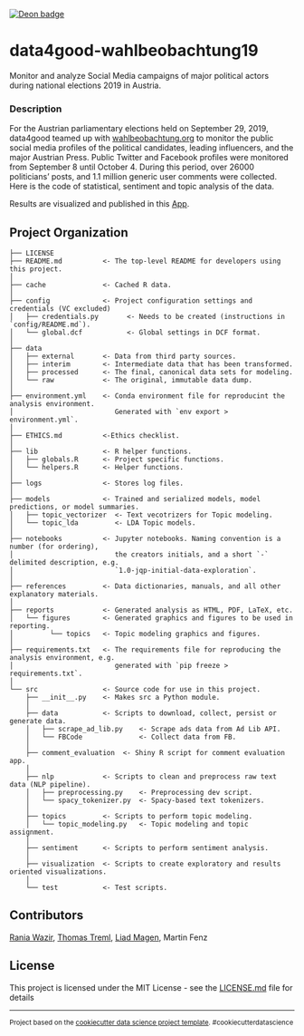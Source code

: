 [![Deon badge](https://img.shields.io/badge/ethics%20checklist-deon-brightgreen.svg?style=popout-square)](http://deon.drivendata.org/)

data4good-wahlbeobachtung19
==============================

Monitor and analyze Social Media campaigns of major political actors during national elections 2019 in Austria.


### Description

For the Austrian parliamentary elections held on September 29, 2019, data4good teamed up with [wahlbeobachtung.org](https://www.wahlbeobachtung.org/) to monitor the public social media profiles of the political candidates, leading influencers, and the major Austrian Press. Public Twitter and Facebook profiles were monitored from September 8 until October 4. During this period, over 26000 politicians’ posts, and 1.1 million generic user comments were collected. Here is the code of statistical, sentiment and topic analysis of the data.

Results are visualized and published in this [App](https://rania.shinyapps.io/exploreTrends/). 


Project Organization
------------

    ├── LICENSE
    ├── README.md          <- The top-level README for developers using this project.
    │
    ├── cache              <- Cached R data.
    │
    ├── config             <- Project configuration settings and credentials (VC excluded)
    │   ├── credentials.py       <- Needs to be created (instructions in `config/README.md`).
    │   └── global.dcf           <- Global settings in DCF format.
    │
    ├── data
    │   ├── external       <- Data from third party sources.
    │   ├── interim        <- Intermediate data that has been transformed.
    │   ├── processed      <- The final, canonical data sets for modeling.
    │   └── raw            <- The original, immutable data dump.
    │
    ├── environment.yml    <- Conda environment file for reproducint the analysis environment.
    │                         Generated with `env export > environment.yml`.
    │
    ├── ETHICS.md          <-Ethics checklist.
    │
    ├── lib                <- R helper functions.
    │   ├── globals.R      <- Project specific functions.
    │   └── helpers.R      <- Helper functions.
    │
    ├── logs               <- Stores log files.
    │
    ├── models             <- Trained and serialized models, model predictions, or model summaries.
    │   ├── topic_vectorizer  <- Text vecotrizers for Topic modeling.
    │   └── topic_lda         <- LDA Topic models.
    │
    ├── notebooks          <- Jupyter notebooks. Naming convention is a number (for ordering),
    │                         the creators initials, and a short `-` delimited description, e.g.
    │                         `1.0-jqp-initial-data-exploration`.
    │
    ├── references         <- Data dictionaries, manuals, and all other explanatory materials.
    │
    ├── reports            <- Generated analysis as HTML, PDF, LaTeX, etc.
    │   └── figures        <- Generated graphics and figures to be used in reporting.
    │         └── topics   <- Topic modeling graphics and figures.
    │
    ├── requirements.txt   <- The requirements file for reproducing the analysis environment, e.g.
    │                         generated with `pip freeze > requirements.txt`.
    │
    └── src                <- Source code for use in this project.
        ├── __init__.py    <- Makes src a Python module.
        │
        ├── data           <- Scripts to download, collect, persist or generate data.
        │   ├── scrape_ad_lib.py	<- Scrape ads data from Ad Lib API.
        │   └── FBCode				<- Collect data from FB.
        │
        ├── comment_evaluation  <- Shiny R script for comment evaluation app.
        │
        ├── nlp            <- Scripts to clean and preprocess raw text data (NLP pipeline).
        │   ├── preprocessing.py	<- Preprocessing dev script.
        │   └── spacy_tokenizer.py	<- Spacy-based text tokenizers.
        │
        ├── topics         <- Scripts to perform topic modeling.
        │   └── topic_modeling.py	<- Topic modeling and topic assignment.
        │
        ├── sentiment      <- Scripts to perform sentiment analysis.
        │
        ├── visualization  <- Scripts to create exploratory and results oriented visualizations.
        │
        └── test           <- Test scripts.




## Contributors

[Rania Wazir](https://github.com/rrania4r), [Thomas Treml](https://github.com/datadonK23), [Liad Magen](https://github.com/liadmagen), Martin Fenz


## License

This project is licensed under the MIT License - see the [LICENSE.md](LICENSE.md) file for details


--------

<p><small>Project based on the <a target="_blank" href="https://drivendata.github.io/cookiecutter-data-science/">cookiecutter data science project template</a>. #cookiecutterdatascience</small></p>
